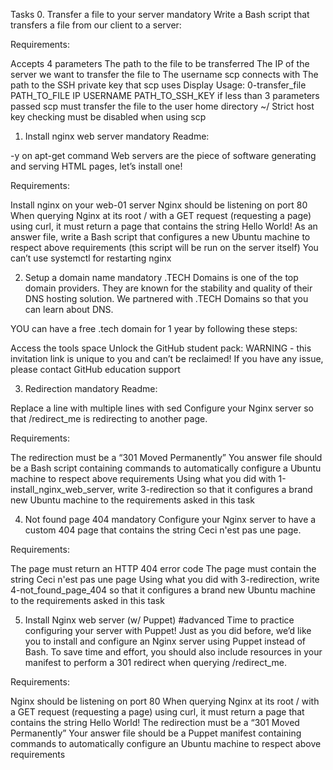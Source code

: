 Tasks
0. Transfer a file to your server
mandatory
Write a Bash script that transfers a file from our client to a server:

Requirements:

Accepts 4 parameters
The path to the file to be transferred
The IP of the server we want to transfer the file to
The username scp connects with
The path to the SSH private key that scp uses
Display Usage: 0-transfer_file PATH_TO_FILE IP USERNAME PATH_TO_SSH_KEY if less than 3 parameters passed
scp must transfer the file to the user home directory ~/
Strict host key checking must be disabled when using scp

1. Install nginx web server
mandatory
Readme:

-y on apt-get command
Web servers are the piece of software generating and serving HTML pages, let’s install one!

Requirements:

Install nginx on your web-01
server
Nginx should be listening on port 80
When querying Nginx at its root / with a GET request (requesting a page) using curl, it must return a page that contains the string Hello World!
As an answer file, write a Bash script that configures a new Ubuntu machine to respect above requirements (this script will be run on the server itself)
You can’t use systemctl for restarting nginx

2. Setup a domain name
mandatory
.TECH Domains is one of the top domain providers. They are known for the stability and quality of their DNS hosting solution. We partnered with .TECH Domains so that you can learn about DNS.

YOU can have a free .tech domain for 1 year by following these steps:

Access the tools space
Unlock the GitHub student pack: WARNING - this invitation link is unique to you and can’t be reclaimed! If you have any issue, please contact GitHub education support

3. Redirection
mandatory
Readme:

Replace a line with multiple lines with sed
Configure your Nginx server so that /redirect_me is redirecting to another page.

Requirements:

The redirection must be a “301 Moved Permanently”
You answer file should be a Bash script containing commands to automatically configure a Ubuntu machine to respect above requirements
Using what you did with 1-install_nginx_web_server, write 3-redirection so that it configures a brand new Ubuntu machine to the requirements asked in this task

4. Not found page 404
mandatory
Configure your Nginx server to have a custom 404 page that contains the string Ceci n'est pas une page.

Requirements:

The page must return an HTTP 404 error code
The page must contain the string Ceci n'est pas une page
Using what you did with 3-redirection, write 4-not_found_page_404 so that it configures a brand new Ubuntu machine to the requirements asked in this task

5. Install Nginx web server (w/ Puppet)
#advanced
Time to practice configuring your server with Puppet! Just as you did before, we’d like you to install and configure an Nginx server using Puppet instead of Bash. To save time and effort, you should also include resources in your manifest to perform a 301 redirect when querying /redirect_me.

Requirements:

Nginx should be listening on port 80
When querying Nginx at its root / with a GET request (requesting a page) using curl, it must return a page that contains the string Hello World!
The redirection must be a “301 Moved Permanently”
Your answer file should be a Puppet manifest containing commands to automatically configure an Ubuntu machine to respect above requirements
